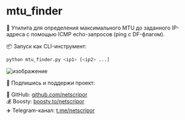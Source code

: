 # mtu_finder

🧰 Утилита для определения максимального MTU до заданного IP-адреса с помощью ICMP echo-запросов (ping с DF-флагом).

📦 Запуск как CLI-инструмент:

```bash
python mtu_finder.py <ip1> [<ip2> ...]
```
![изображение](https://github.com/user-attachments/assets/448588bf-6804-4a52-9170-9ad47047c1f7)

📡 Подпишись и поддержи проект:

🔗 GitHub: [github.com/netscripor](https://github.com/netscripor)  
💰 Boosty: [boosty.to/netscripor](https://boosty.to/netscripor)  
✈️ Telegram-канал: [t.me/netscripor](https://t.me/netscripor)
